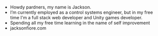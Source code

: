 - Howdy pardners, my name is Jackson.
- I’m currently employed as a control systems engineer, but in my free time I'm a full stack web developer and Unity games developer.
- Spending all my free time learning in the name of self improvement
- jacksonfiore.com

<!---
jrfiore/jrfiore is a ✨ special ✨ repository because its `README.md` (this file) appears on your GitHub profile.
You can click the Preview link to take a look at your changes.
--->
